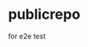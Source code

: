# publicrepo
for e2e test

































































































































































































































































































































































































































































































































































































































































































































































































































































































































































































































































































































































































































































































































